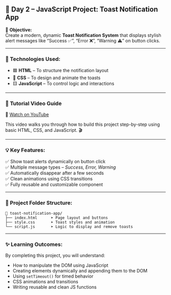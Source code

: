

## 🔔 **Day 2 – JavaScript Project: Toast Notification App**

🎯 **Objective:**  
Create a modern, dynamic **Toast Notification System** that displays stylish alert messages like “Success ✅”, “Error ❌”, “Warning ⚠️” on button clicks.

---

### 🧰 Technologies Used:
- 🟦 **HTML** – To structure the notification layout  
- 🎨 **CSS** – To design and animate the toasts  
- 🟨 **JavaScript** – To control logic and interactions

---

### 🎥 **Tutorial Video Guide**  
📌 [Watch on YouTube](https://youtu.be/mkNITfM1gm8?si=-yI_j0r2ApYMrl3E)

This video walks you through how to build this project step-by-step using basic HTML, CSS, and JavaScript. 🎬

---

### 💡 Key Features:
✅ Show toast alerts dynamically on button click  
✅ Multiple message types – *Success, Error, Warning*  
✅ Automatically disappear after a few seconds  
✅ Clean animations using CSS transitions  
✅ Fully reusable and customizable component

---

### 📂 Project Folder Structure:
```
📁 toast-notification-app/
├── index.html      ➤ Page layout and buttons
├── style.css       ➤ Toast styles and animation
└── script.js       ➤ Logic to display and remove toasts
```

---

### ✨ Learning Outcomes:
By completing this project, you will understand:

- How to manipulate the DOM using JavaScript  
- Creating elements dynamically and appending them to the DOM  
- Using `setTimeout()` for timed behavior  
- CSS animations and transitions  
- Writing reusable and clean JS functions
